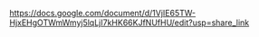 https://docs.google.com/document/d/1VjIE65TW-HjxEHgOTWmWmyj5lqLjI7kHK66KJfNUfHU/edit?usp=share_link
